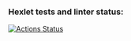### Hexlet tests and linter status:
[![Actions Status](https://github.com/zubk1lla/java-project-61/workflows/hexlet-check/badge.svg)](https://github.com/zubk1lla/java-project-61/actions)